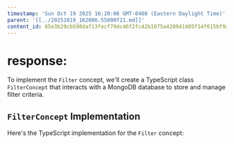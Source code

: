 ```yaml
---
timestamp: 'Sun Oct 19 2025 16:20:06 GMT-0400 (Eastern Daylight Time)'
parent: '[[../20251019_162006.55800f21.md]]'
content_id: 65e3b29cb598daf13fecf79dc46f2fc42b1075a428941405f14f615bf9a8fa67
---
```


# response:

To implement the `Filter` concept, we'll create a TypeScript class `FilterConcept` that interacts with a MongoDB database to store and manage filter criteria.

## `FilterConcept` Implementation

Here's the TypeScript implementation for the `Filter` concept:
